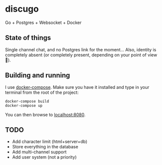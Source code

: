 # discugo
Go + Postgres + Websocket + Docker

## State of things
Single channel chat, and no Postgres link for the moment...
Also, identity is completely absent (or completely present, depending on your point of view :japanese_ogre:).

## Building and running
I use [docker-compose](https://www.docker.com/products/docker-compose). Make sure you have it installed and type in your
terminal from the root of the project:
```
docker-compose build
docker-compose up
```
You can then browse to [localhost:8080](http://localhost:8080/).

## TODO
 - Add character limit (html+server+db)
 - Store everything in the database
 - Add multi-channel support
 - Add user system (not a priority)
